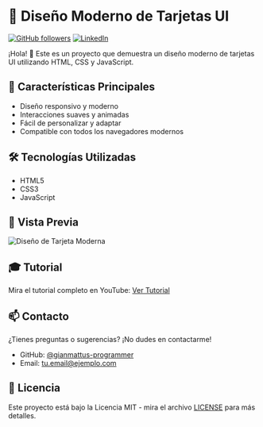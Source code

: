 # 🎨 Diseño Moderno de Tarjetas UI

[![GitHub followers](https://img.shields.io/github/followers/gianmattus-programmer?style=social)](https://github.com/gianmattus-programmer)
[![LinkedIn](https://img.shields.io/badge/-LinkedIn-blue?style=flat&logo=Linkedin&logoColor=white)](https://linkedin.com/in/tu-perfil)

¡Hola! 👋 Este es un proyecto que demuestra un diseño moderno de tarjetas UI utilizando HTML, CSS y JavaScript.

## 🚀 Características Principales
- Diseño responsivo y moderno
- Interacciones suaves y animadas
- Fácil de personalizar y adaptar
- Compatible con todos los navegadores modernos

## 🛠️ Tecnologías Utilizadas
- HTML5
- CSS3
- JavaScript

## 📱 Vista Previa
![Diseño de Tarjeta Moderna](screenshot.jpg)

## 🎓 Tutorial
Mira el tutorial completo en YouTube: [Ver Tutorial](https://youtu.be/MrVYO1tV7wo)

## 📫 Contacto
¿Tienes preguntas o sugerencias? ¡No dudes en contactarme!
- GitHub: [@gianmattus-programmer](https://github.com/gianmattus-programmer)
- Email: tu.email@ejemplo.com

## 📄 Licencia
Este proyecto está bajo la Licencia MIT - mira el archivo [LICENSE](LICENSE) para más detalles.